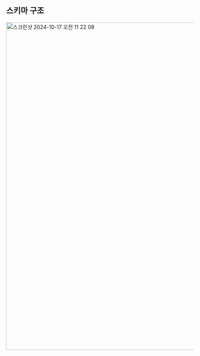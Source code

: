 ## 스키마 구조
<img width="879" alt="스크린샷 2024-10-17 오전 11 22 08" src="https://github.com/user-attachments/assets/224a6ec2-4d24-49eb-9085-5334613f7977">
